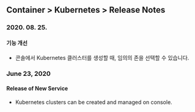 ## Container > Kubernetes > Release Notes

### 2020. 08. 25.
#### 기능 개선
* 콘솔에서 Kubernetes 클러스터를 생성할 때, 임의의 존을 선택할 수 있습니다.


### June 23, 2020
#### Release of New Service 
* Kubernetes clusters can be created and managed on console. 
